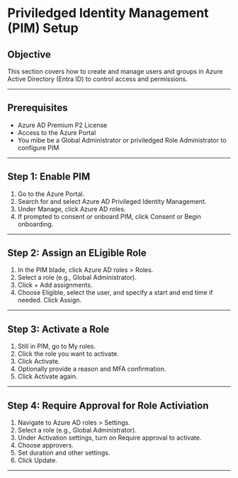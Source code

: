 # Priviledged Identity Management (PIM) Setup

## Objective
This section covers how to create and manage users and groups in Azure Active Directory (Entra ID) to control access and permissions.

---

## Prerequisites

- Azure AD Premium P2 License
- Access to the Azure Portal
- You mibe be a Global Administrator or priviledged Role Administrator to configure PIM

---

## Step 1: Enable PIM

1.	Go to the Azure Portal.
2.	Search for and select Azure AD Privileged Identity Management.
3.	Under Manage, click Azure AD roles.
4.	If prompted to consent or onboard PIM, click Consent or Begin onboarding.

---

## Step 2: Assign an ELigible Role

1.	In the PIM blade, click Azure AD roles > Roles.
2.	Select a role (e.g., Global Administrator).
3.	Click + Add assignments.
4.	Choose Eligible, select the user, and specify a start and end time if needed.
Click Assign.

---

## Step 3: Activate a Role

1.	Still in PIM, go to My roles.
2.	Click the role you want to activate.
3.	Click Activate.
4.	Optionally provide a reason and MFA confirmation.
5.	Click Activate again.

---

## Step 4: Require Approval for Role Activiation

1.	Navigate to Azure AD roles > Settings.
2.	Select a role (e.g., Global Administrator).
3.	Under Activation settings, turn on Require approval to activate.
4.	Choose approvers.
5.	Set duration and other settings.
6.	Click Update.

---
